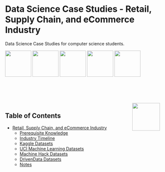 # Data Science Case Studies - Retail, Supply Chain, and eCommerce Industry
Data Science Case Studies for computer science students.

<img width="85" src="https://github.com/cs-MohamedAyman/Data-Science-Case-Studies/blob/master/org-logos/kaggle.jpg"></img>
<img width="85" src="https://github.com/cs-MohamedAyman/Data-Science-Case-Studies/blob/master/org-logos/uci-machine-learning.jpg"></img>
<img width="85" src="https://github.com/cs-MohamedAyman/Data-Science-Case-Studies/blob/master/org-logos/machinehack.jpg"></img>
<img width="85" src="https://github.com/cs-MohamedAyman/Data-Science-Case-Studies/blob/master/org-logos/drivendata.jpg"></img>
<img width="85" src="https://github.com/cs-MohamedAyman/Data-Science-Case-Studies/blob/master/org-logos/datacamp.jpg"></img>
<br><br><br><br>

<br>
<img align="right" width="90" src="https://github.com/cs-MohamedAyman/cs-MohamedAyman/blob/main/repos-logos/agenda.jpg">

## Table of Contents
  * [Retail, Supply Chain, and eCommerce Industry](#retail-supply-chain-and-ecommerce-industry)
     * [Prerequisite Knowledge](#prerequisite-knowledge)
     * [Industry Timeline](#industry-timeline)
     * [Kaggle Datasets](#kaggle-oj-datasets)
     * [UCI Machine Learning Datasets](#uci-machine-learning-datasets)
     * [Machine Hack Datasets](#machine-hack-datasets)
     * [DrivenData Datasets](#drivendata-datasets)
     * [Notes](#notes)

<br>
